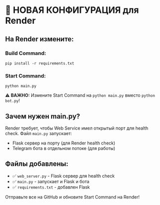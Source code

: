 # 🚀 НОВАЯ КОНФИГУРАЦИЯ для Render

## На Render измените:

### Build Command:
```
pip install -r requirements.txt
```

### Start Command:
```
python main.py
```

⚠️ **ВАЖНО:** Измените Start Command на `python main.py` вместо `python bot.py`!

## Зачем нужен main.py?

Render требует, чтобы Web Service имел открытый порт для health check.
Файл `main.py` запускает:
- Flask сервер на порту (для Render health check)
- Telegram бота в отдельном потоке (для работы)

## Файлы добавлены:
- ✅ `web_server.py` - Flask сервер для health check
- ✅ `main.py` - запускает и Flask и бота
- ✅ `requirements.txt` - добавлен Flask

Отправьте все на GitHub и обновите Start Command на Render!

